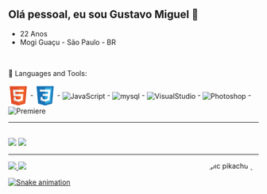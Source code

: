 ## Olá pessoal, eu sou Gustavo Miguel 👋

- 22 Anos
- Mogi Guaçu - São Paulo - BR

##
 <div style="display: inline_block"><br>
 🚀 Languages and Tools: <br> <br>
  <img align="center" alt="HTML" height="40" width="40" src="https://raw.githubusercontent.com/devicons/devicon/master/icons/html5/html5-original.svg"> -
  <img align="center" alt="CSS" height="40" width="40" src="https://raw.githubusercontent.com/devicons/devicon/master/icons/css3/css3-original.svg"> -
 <img align="center" alt="JavaScript" height="40" width="40" src="https://cdn.discordapp.com/attachments/879870124813856819/901961530839531580/javascript-map-javascript-javascript-icon-with-png-892806.png"> -   
 <img align="center" alt="mysql" height="40" width="40" src="https://cdn.discordapp.com/attachments/879870124813856819/919721912307957790/MySQL-logo.png"> -
  <img align="center" alt="VisualStudio" height="40" width="40" src="https://cdn.discordapp.com/attachments/879870124813856819/901731917131575346/1200px-Visual_Studio_Code_1.18_icon.svg.png"> - 
  <img align="center" alt="Photoshop" height="40" width="40" src="https://cdn.discordapp.com/attachments/879870124813856819/901714364699140147/adobe-photoshop_1.png"> -
  <img align="center" alt="Premiere" height="40" width="40" src="https://cdn.discordapp.com/attachments/879870124813856819/901714689816408134/pre-estreia.png">


 
 <hr>
  <br>
  <div>
  <a href = "mailto:gustavomiguel012@gmail.com"><img src="https://img.shields.io/badge/-Gmail-%23333?style=for-the-badge&logo=gmail&logoColor=white" target="_blank"></a> 
  <a href="https://www.linkedin.com/in/gustavo-miguel-46456a1b2/" target="_blank"><img src="https://img.shields.io/badge/-LinkedIn-%230077B5?style=for-the-badge&logo=linkedin&logoColor=white _blank" target="_blank"></a> 

     
</div>
 
 <hr>
 
 
</div>
  <a href="https://github.com/gustavofmiguel">
  <img height="165em"  src="https://github-readme-stats.vercel.app/api?username=gustavofmiguel&show_icons=true&theme=dark&include_all_commits=true&count_private=true"/>
  <img height="165em"  src="https://github-readme-stats.vercel.app/api/top-langs/?username=gustavofmiguel&layout=compact&langs_count=7&theme=dark"/>
   <img align="right" alt="pic pikachu gif" height="150" style="border-radius:50px;" src="https://cdn.discordapp.com/attachments/879870124813856819/901702789078593546/579af2d8df43ca612e38b09a103bcde82b7d92aa_hq.gif">
   
</div>
   
 
 ![Snake animation](https://github.com/gustavofmiguel/gustavofmiguel/blob/output/github-contribution-grid-snake.svg)
 

    
